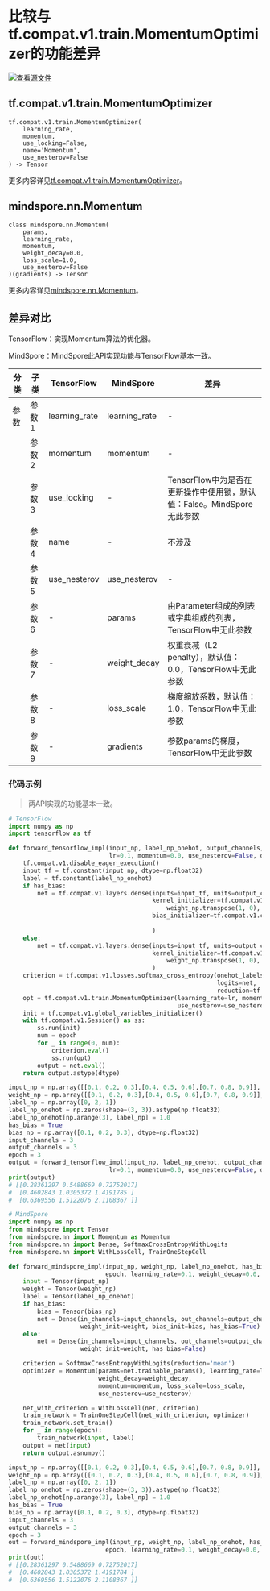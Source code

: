 # 比较与tf.compat.v1.train.MomentumOptimizer的功能差异

[![查看源文件](https://mindspore-website.obs.cn-north-4.myhuaweicloud.com/website-images/r1.11/resource/_static/logo_source.png)](https://gitee.com/mindspore/docs/blob/r1.11/docs/mindspore/source_zh_cn/note/api_mapping/tensorflow_diff/Momentum.md)

## tf.compat.v1.train.MomentumOptimizer

```text
tf.compat.v1.train.MomentumOptimizer(
    learning_rate,
    momentum,
    use_locking=False,
    name='Momentum',
    use_nesterov=False
) -> Tensor
```

更多内容详见[tf.compat.v1.train.MomentumOptimizer](https://tensorflow.google.cn/versions/r2.6/api_docs/python/tf/compat/v1/train/MomentumOptimizer)。

## mindspore.nn.Momentum

```text
class mindspore.nn.Momentum(
    params,
    learning_rate,
    momentum,
    weight_decay=0.0,
    loss_scale=1.0,
    use_nesterov=False
)(gradients) -> Tensor
```

更多内容详见[mindspore.nn.Momentum](https://www.mindspore.cn/docs/zh-CN/r1.11/api_python/nn/mindspore.nn.Momentum.html)。

## 差异对比

TensorFlow：实现Momentum算法的优化器。

MindSpore：MindSpore此API实现功能与TensorFlow基本一致。

| 分类 | 子类  | TensorFlow    | MindSpore     | 差异                                                  |
| --- |-----|---------------|---------------|-----------------------------------------------------|
|参数 | 参数1 | learning_rate | learning_rate | -                                                   |
| | 参数2 | momentum      | momentum      | -                                                   |
| | 参数3 | use_locking   | -             | TensorFlow中为是否在更新操作中使用锁，默认值：False。MindSpore无此参数    |
| | 参数4 | name  | -  | 不涉及                                                 |
| | 参数5 | use_nesterov  | use_nesterov  | -                                                   |
| | 参数6 | -             | params        | 由Parameter组成的列表或字典组成的列表，TensorFlow中无此参数 |
| | 参数7 | -             | weight_decay  | 权重衰减（L2 penalty），默认值：0.0，TensorFlow中无此参数|
| | 参数8 | -             | loss_scale    | 梯度缩放系数，默认值：1.0，TensorFlow中无此参数                   |
| | 参数9 | -             |  gradients    | 参数params的梯度，TensorFlow中无此参数              |

### 代码示例

> 两API实现的功能基本一致。

```python
# TensorFlow
import numpy as np
import tensorflow as tf

def forward_tensorflow_impl(input_np, label_np_onehot, output_channels, weight_np, bias_np, epoch, locking=False,
                            lr=0.1, momentum=0.0, use_nesterov=False, dtype=np.float32):
    tf.compat.v1.disable_eager_execution()
    input_tf = tf.constant(input_np, dtype=np.float32)
    label = tf.constant(label_np_onehot)
    if has_bias:
        net = tf.compat.v1.layers.dense(inputs=input_tf, units=output_channels, use_bias=True,
                                        kernel_initializer=tf.compat.v1.constant_initializer(
                                            weight_np.transpose(1, 0), dtype=np.float32),
                                        bias_initializer=tf.compat.v1.constant_initializer(bias_np,
                                                                                           dtype=np.float32)
                                        )
    else:
        net = tf.compat.v1.layers.dense(inputs=input_tf, units=output_channels, use_bias=False,
                                        kernel_initializer=tf.compat.v1.constant_initializer(
                                            weight_np.transpose(1, 0), dtype=np.float32)
                                        )
    criterion = tf.compat.v1.losses.softmax_cross_entropy(onehot_labels=label,
                                                          logits=net,
                                                          reduction=tf.compat.v1.losses.Reduction.MEAN)
    opt = tf.compat.v1.train.MomentumOptimizer(learning_rate=lr, momentum=momentum, use_locking=locking,
                                               use_nesterov=use_nesterov).minimize(criterion)
    init = tf.compat.v1.global_variables_initializer()
    with tf.compat.v1.Session() as ss:
        ss.run(init)
        num = epoch
        for _ in range(0, num):
            criterion.eval()
            ss.run(opt)
        output = net.eval()
    return output.astype(dtype)

input_np = np.array([[0.1, 0.2, 0.3],[0.4, 0.5, 0.6],[0.7, 0.8, 0.9]], dtype=np.float32)
weight_np = np.array([[0.1, 0.2, 0.3],[0.4, 0.5, 0.6],[0.7, 0.8, 0.9]], dtype=np.float32)
label_np = np.array([0, 2, 1])
label_np_onehot = np.zeros(shape=(3, 3)).astype(np.float32)
label_np_onehot[np.arange(3), label_np] = 1.0
has_bias = True
bias_np = np.array([0.1, 0.2, 0.3], dtype=np.float32)
input_channels = 3
output_channels = 3
epoch = 3
output = forward_tensorflow_impl(input_np, label_np_onehot, output_channels, weight_np, bias_np, epoch, locking=False,
                            lr=0.1, momentum=0.0, use_nesterov=False, dtype=np.float32)
print(output)
# [[0.28361297 0.5488669 0.72752017]
#  [0.4602843 1.0305372 1.4191785 ]
#  [0.6369556 1.5122076 2.1108367 ]]

# MindSpore
import numpy as np
from mindspore import Tensor
from mindspore.nn import Momentum as Momentum
from mindspore.nn import Dense, SoftmaxCrossEntropyWithLogits
from mindspore.nn import WithLossCell, TrainOneStepCell

def forward_mindspore_impl(input_np, weight_np, label_np_onehot, has_bias, bias_np, input_channels, output_channels,
                           epoch, learning_rate=0.1, weight_decay=0.0, momentum=0.0, loss_scale=1.0, use_nesterov=False):
    input = Tensor(input_np)
    weight = Tensor(weight_np)
    label = Tensor(label_np_onehot)
    if has_bias:
        bias = Tensor(bias_np)
        net = Dense(in_channels=input_channels, out_channels=output_channels,
                    weight_init=weight, bias_init=bias, has_bias=True)
    else:
        net = Dense(in_channels=input_channels, out_channels=output_channels,
                    weight_init=weight, has_bias=False)

    criterion = SoftmaxCrossEntropyWithLogits(reduction='mean')
    optimizer = Momentum(params=net.trainable_params(), learning_rate=learning_rate,
                         weight_decay=weight_decay,
                         momentum=momentum, loss_scale=loss_scale,
                         use_nesterov=use_nesterov)

    net_with_criterion = WithLossCell(net, criterion)
    train_network = TrainOneStepCell(net_with_criterion, optimizer)
    train_network.set_train()
    for _ in range(epoch):
        train_network(input, label)
    output = net(input)
    return output.asnumpy()

input_np = np.array([[0.1, 0.2, 0.3],[0.4, 0.5, 0.6],[0.7, 0.8, 0.9]], dtype=np.float32)
weight_np = np.array([[0.1, 0.2, 0.3],[0.4, 0.5, 0.6],[0.7, 0.8, 0.9]], dtype=np.float32)
label_np = np.array([0, 2, 1])
label_np_onehot = np.zeros(shape=(3, 3)).astype(np.float32)
label_np_onehot[np.arange(3), label_np] = 1.0
has_bias = True
bias_np = np.array([0.1, 0.2, 0.3], dtype=np.float32)
input_channels = 3
output_channels = 3
epoch = 3
out = forward_mindspore_impl(input_np, weight_np, label_np_onehot, has_bias, bias_np, input_channels, output_channels,
                           epoch, learning_rate=0.1, weight_decay=0.0, momentum=0.0, loss_scale=1.0, use_nesterov=False)
print(out)
# [[0.28361297 0.5488669 0.72752017]
#  [0.4602843 1.0305372 1.4191784 ]
#  [0.6369556 1.5122076 2.1108367 ]]
```
